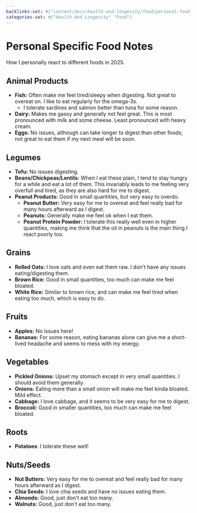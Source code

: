 ```yaml
---
backlinks-set: #{"content/docs/health-and-longevity/food/personal-food-habits.md"}
categories-set: #{"Health And Longevity" "Food"}
---
```

# Personal Specific Food Notes

How I personally react to different foods in 2025.

## Animal Products

 - **Fish:** Often make me feel tired/sleepy when digesting.
   Not great to overeat on.
   I like to eat regularly for the omega-3s.
   - I tolerate sardines and salmon better than tuna for some reason.
 - **Dairy:** Makes me gassy and generally not feel great.
   This is most pronounced with milk and some cheese.
   Least pronounced with heavy cream.
 - **Eggs:** No issues, although can take longer to digest than other foods; not
   great to eat them if my next meal will be soon.

## Legumes

 - **Tofu:** No issues digesting.
 - **Beans/Chickpeas/Lentils:** When I eat these plain, I tend to stay hungry
   for a while and eat a lot of them.
   This invariably leads to me feeling very overfull and tired, as they are also
   hard for me to digest.
 - **Peanut Products:** Good in small quantities, but very easy to overdo.
   - **Peanut Butter:** Very easy for me to overeat and feel really bad for many
     hours afterward as I digest.
   - **Peanuts:** Generally make me feel ok when I eat them.
   - **Peanut Protein Powder:** I tolerate this really well even in higher
     quantities, making me think that the oil in peanuts is the main thing I
     react poorly too.

## Grains

 - **Rolled Oats:** I love oats and even eat them raw.
   I don't have any issues eating/digesting them.
 - **Brown Rice:** Good in small quantities, too much can make me feel bloated.
 - **White Rice:** Similar to brown rice, and can make me feel tired when eating
   too much, which is easy to do.

## Fruits

 - **Apples:** No issues here!
 - **Bananas:** For some reason, eating bananas alone can give me a short-lived
   headache and seems to mess with my energy.

## Vegetables

 - **Pickled Onions:** Upset my stomach except in very small quantities.
   I should avoid them generally.
 - **Onions:** Eating more than a small onion will make me feel kinda bloated.
   Mild effect.
 - **Cabbage:** I love cabbage, and it seems to be very easy for me to digest.
 - **Broccoli:** Good in smaller quantities, too much can make me feel bloated.

## Roots

 - **Potatoes**: I tolerate these well!

## Nuts/Seeds

 - **Nut Butters:** Very easy for me to overeat and feel really bad for many
   hours afterward as I digest.
 - **Chia Seeds:** I love chia seeds and have no issues eating them.
 - **Almonds:** Good, just don't eat too many.
 - **Walnuts:** Good, just don't eat too many.